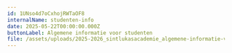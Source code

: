```yaml
---
id: 1UNso4d7oCxhojRWTaOF8
internalName: studenten-info
date: 2025-05-22T00:00:00.000Z
buttonLabel: Algemene informatie voor studenten
file: /assets/uploads/2025-2026_sintlukasacademie_algemene-informatie-voor-studenten.pdf
---
```

